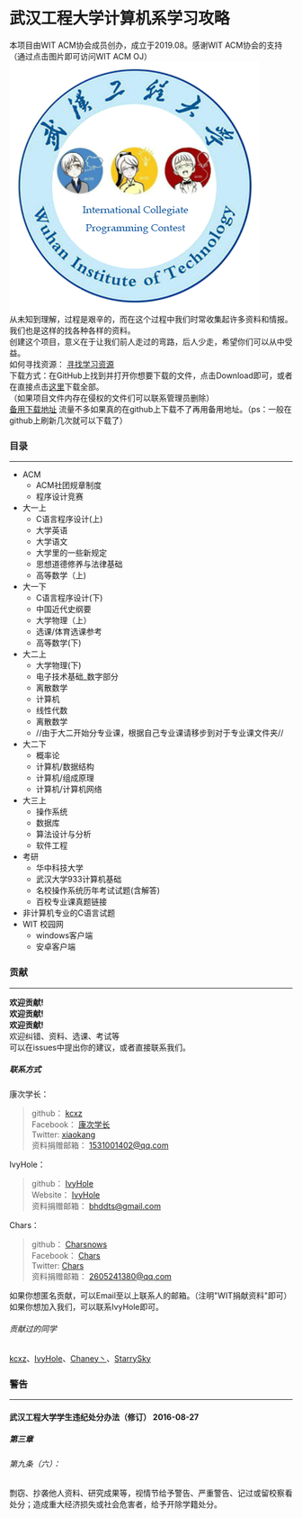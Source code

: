 # 武汉工程大学计算机系学习攻略

本项目由WIT ACM协会成员创办，成立于2019.08。感谢WIT ACM协会的支持（通过点击图片即可访问WIT ACM OJ）    
[![](/img/WITACM.png)](http://witacm.com/ "WIT ACM logo2")    
从未知到理解，过程是艰辛的，而在这个过程中我们时常收集起许多资料和情报。    
我们也是这样的找各种各样的资料。    
创建这个项目，意义在于让我们前人走过的弯路，后人少走，希望你们可以从中受益。    
如何寻找资源： [寻找学习资源](https://raw.githubusercontent.com/IvyHole/WITCL/master/%E5%AF%BB%E6%89%BE%E5%AD%A6%E4%B9%A0%E8%B5%84%E6%BA%90.docx "寻找学习资源")   
下载方式：在GitHub上找到并打开你想要下载的文件，点击Download即可，或者在直接点击[这里](https://codeload.github.com/IvyHole/WITCL/zip/master )下载全部。  
（如果项目文件内存在侵权的文件们可以联系管理员删除）  
[备用下载地址](http://witcl.ys168.com/) 流量不多如果真的在github上下载不了再用备用地址。（ps：一般在github上刷新几次就可以下载了）

### 目录
***
+ ACM
    + ACM社团规章制度
    + 程序设计竞赛
+ 大一上  
    + C语言程序设计(上)
    + 大学英语
    + 大学语文
    + 大学里的一些新规定
    + 思想道德修养与法律基础
    + 高等数学（上)
+ 大一下  
    + C语言程序设计(下)
    + 中国近代史纲要    
    + 大学物理（上）  
    + 选课/体育选课参考
    + 高等数学(下)
+ 大二上
    + 大学物理(下)
    + 电子技术基础_数字部分
    + 离散数学
    + 计算机
    + 线性代数
    + 离散数学  
    + //由于大二开始分专业课，根据自己专业课请移步到对于专业课文件夹//
+ 大二下
    + 概率论
    + 计算机/数据结构
    + 计算机/组成原理
    + 计算机/计算机网络
+ 大三上
    + 操作系统
    + 数据库
    + 算法设计与分析
    + 软件工程
+ 考研
    + 华中科技大学
    + 武汉大学933计算机基础
    + 名校操作系统历年考试试题(含解答)
    + 百校专业课真题链接
+ 非计算机专业的C语言试题
+ WIT 校园网
    + windows客户端
    + 安卓客户端


### 贡献
***
****欢迎贡献!****  
****欢迎贡献!****  
****欢迎贡献!****  
欢迎纠错、资料、选课、考试等    
可以在issues中提出你的建议，或者直接联系我们。    

##### 联系方式
康次学长：
>github： [kcxz](https://github.com/kcxz "kcxz")  
>Facebook： [康次学长](https://www.facebook.com/xiao.kang.5209 "kcxz")  
>Twitter: [xiaokang](https://www.twitter.com/xiaokan56671265)  
>资料捐赠邮箱： 1531001402@qq.com  
        
IvyHole：
>github： [IvyHole](https://github.com/IvyHole "IvyHole")  
>Website： [IvyHole](https://ivyhole.com "IvyHole")  
>资料捐赠邮箱： bhddts@gmail.com  

Chars：
>github： [Charsnows](https://github.com/Charsnows "Charsnows")  
>Facebook： [Chars](https://www.facebook.com/sakura.char.7 "Charsnows")  
>Twitter: [Chars](https://twitter.com/___Chiffon____)  
>资料捐赠邮箱： 2605241380@qq.com  

如果你想匿名贡献，可以Email至以上联系人的邮箱。（注明"WIT捐献资料"即可）    
如果你想加入我们，可以联系IvyHole即可。    

###### 贡献过的同学
[kcxz](https://github.com/kcxz "kcxz")、[IvyHole](https://github.com/IvyHole "IvyHole")、[Chaney丶](https://www.witchen.cn "Chaney丶")、[StarrySky](https://starrysky1024.com/ "StarrySky")
### 警告
***
#### 武汉工程大学学生违纪处分办法（修订）    2016-08-27
##### 第三章 
###### 第九条（六）：  
 剽窃、抄袭他人资料、研究成果等，视情节给予警告、严重警告、记过或留校察看处分；造成重大经济损失或社会危害者，给予开除学籍处分。
